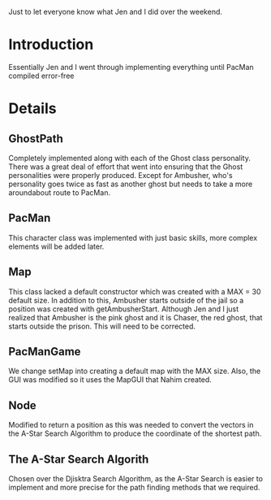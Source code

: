 Just to let everyone know what Jen and I did over the weekend.

# Introduction #

Essentially Jen and I went through implementing everything until PacMan compiled error-free


# Details #

## GhostPath ##

Completely implemented along with each of the Ghost class personality.  There was a great deal of effort that went into ensuring that the Ghost personalities were properly produced.  Except for Ambusher, who's personality goes twice as fast as another ghost but needs to take a more aroundabout route to PacMan.

## PacMan ##
This character class was implemented with just basic skills, more complex elements will be added later.

## Map ##
This class lacked a default constructor which was created with a MAX = 30 default size.  In addition to this, Ambusher starts outside of the jail so a position was created with getAmbusherStart.  Although Jen and I just realized that Ambusher is the pink ghost and it is Chaser, the red ghost, that starts outside the prison. This will need to be corrected.

## PacManGame ##
We change setMap into creating a default map with the MAX size.  Also, the GUI was modified so it uses the MapGUI that Nahim created.

## Node ##
Modified to return a position as this was needed to convert the vectors in the A-Star Search Algorithm to produce the coordinate of the shortest path.

## The A-Star Search Algorith ##
Chosen over the Djisktra Search Algorithm, as the A-Star Search is easier to implement and more precise for the path finding methods that we required.